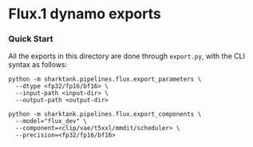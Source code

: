 # Flux.1 dynamo exports

### Quick Start

All the exports in this directory are done through `export.py`, with the CLI syntax as follows:
```shell
python -m sharktank.pipelines.flux.export_parameters \
  --dtype <fp32/fp16/bf16> \
  --input-path <input-dir> \
  --output-path <output-dir>

python -m sharktank.pipelines.flux.export_components \
  --model="flux_dev" \
  --component=<clip/vae/t5xxl/mmdit/scheduler> \
  --precision=<fp32/fp16/bf16>
```
